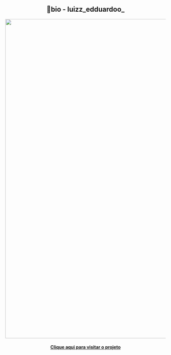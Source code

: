 <h2 align="center">
🔗bio - luizz_edduardoo_
</h2>

<img src="https://github.com/luizeduardodev/bio-luizeduardo/blob/main/assets/img/resultado_projeto.png" min-width="1000px" max-width="1000px" width="1000px" alt="">

<h4 align="center">
  <a href="https://linkss.netlify.app/">Clique aqui para visitar o projeto</a>
</h4>
